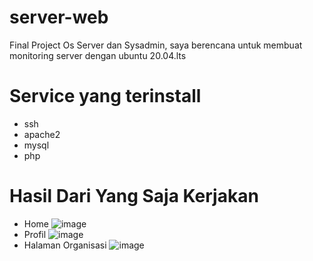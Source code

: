 # server-web
Final Project Os Server dan Sysadmin, saya berencana untuk membuat monitoring server dengan ubuntu 20.04.lts
# Service yang terinstall
- ssh
- apache2
- mysql
- php

# Hasil Dari Yang Saja Kerjakan
- Home
  ![image](https://github.com/belvaaaa/server-web/assets/148633931/86f323ce-6629-4b1a-897c-e9d7bf3e203e)
- Profil
  ![image](https://github.com/belvaaaa/server-web/assets/148633931/3a5bd267-fcf0-42bd-a82b-4c50863ed07d)
- Halaman Organisasi
  ![image](https://github.com/belvaaaa/server-web/assets/148633931/ad5c87a3-35ef-4c4f-8587-bd85e3c096ce)

